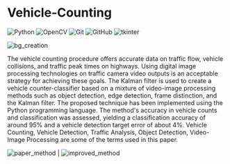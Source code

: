 # Vehicle-Counting

![Python](https://img.shields.io/badge/python-3670A0?style=for-the-badge&logo=python&logoColor=ffdd54) ![OpenCV](https://img.shields.io/badge/opencv-%23white.svg?style=for-the-badge&logo=opencv&logoColor=white) ![Git](https://img.shields.io/badge/git-%23F05033.svg?style=for-the-badge&logo=git&logoColor=white) ![GitHub](https://img.shields.io/badge/github-%23121011.svg?style=for-the-badge&logo=github&logoColor=white) ![tkinter](https://img.shields.io/badge/Tkinter-%23217346.svg?style=for-the-badge&logo=Qt&logoColor=white)

![bg_creation](./images/bg_creation.gif)

The vehicle counting procedure offers accurate data on traffic flow, vehicle collisions, and traffic peak times on highways. Using digital image processing technologies on traffic camera video outputs is an acceptable strategy for achieving these goals. The Kalman filter is used to create a vehicle counter-classifier based on a mixture of video-image processing methods such as object detection, edge detection, frame distinction, and the Kalman filter. The proposed technique has been implemented using the Python programming language. The method's accuracy in vehicle counts and classification was assessed, yielding a classification accuracy of around 95% and a vehicle detection target error of about 4%. Vehicle Counting, Vehicle Detection, Traffic Analysis, Object Detection, Video-Image Processing are some of the terms used in this paper.

![paper_method](./images/paper_method.gif)  |  ![improved_method](./images/improved_method.gif)

